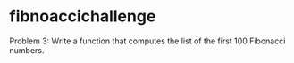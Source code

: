 # fibnoaccichallenge
Problem 3: Write a function that computes the list of the first 100 Fibonacci numbers.
